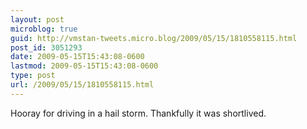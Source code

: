 ```yaml
---
layout: post
microblog: true
guid: http://vmstan-tweets.micro.blog/2009/05/15/1810558115.html
post_id: 3051293
date: 2009-05-15T15:43:08-0600
lastmod: 2009-05-15T15:43:08-0600
type: post
url: /2009/05/15/1810558115.html
---
```

Hooray for driving in a hail storm. Thankfully it was shortlived.
